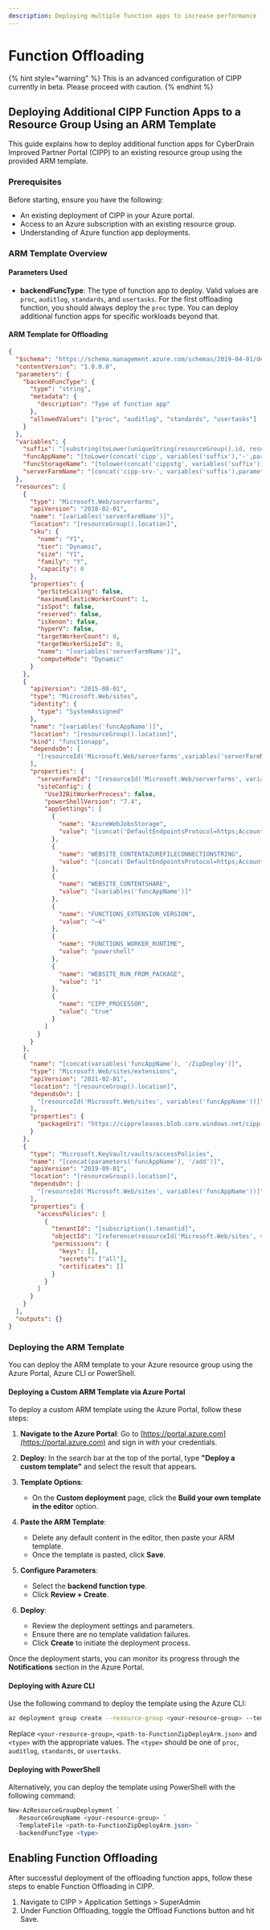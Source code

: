 ```yaml
---
description: Deploying multiple function apps to increase performance
---
```


# Function Offloading

{% hint style="warning" %}
This is an advanced configuration of CIPP currently in beta. Please proceed with caution.
{% endhint %}

## Deploying Additional CIPP Function Apps to a Resource Group Using an ARM Template

This guide explains how to deploy additional function apps for CyberDrain Improved Partner Portal (CIPP) to an existing resource group using the provided ARM template.

### Prerequisites

Before starting, ensure you have the following:

- An existing deployment of CIPP in your Azure portal.
- Access to an Azure subscription with an existing resource group.
- Understanding of Azure function app deployments.

### ARM Template Overview

#### Parameters Used

- **backendFuncType**: The type of function app to deploy. Valid values are `proc`, `auditlog`, `standards`, and `usertasks`. For the first offloading function, you should always deploy the `proc` type. You can deploy additional function apps for specific workloads beyond that.

#### ARM Template for Offloading

```json
{
  "$schema": "https://schema.management.azure.com/schemas/2019-04-01/deploymentTemplate.json#",
  "contentVersion": "1.0.0.0",
  "parameters": {
    "backendFuncType": {
      "type": "string",
      "metadata": {
        "description": "Type of function app"
      },
      "allowedValues": ["proc", "auditlog", "standards", "usertasks"]
    }
  },
  "variables": {
    "suffix": "[substring(toLower(uniqueString(resourceGroup().id, resourceGroup().location)),0,5)]",
    "funcAppName": "[toLower(concat('cipp', variables('suffix'),'-',parameters('backendFuncType')))]",
    "funcStorageName": "[tolower(concat('cippstg', variables('suffix')))]",
    "serverFarmName": "[concat('cipp-srv-', variables('suffix'),parameters('backendFuncType'))]"
  },
  "resources": [
    {
      "type": "Microsoft.Web/serverfarms",
      "apiVersion": "2018-02-01",
      "name": "[variables('serverFarmName')]",
      "location": "[resourceGroup().location]",
      "sku": {
        "name": "Y1",
        "tier": "Dynamic",
        "size": "Y1",
        "family": "Y",
        "capacity": 0
      },
      "properties": {
        "perSiteScaling": false,
        "maximumElasticWorkerCount": 1,
        "isSpot": false,
        "reserved": false,
        "isXenon": false,
        "hyperV": false,
        "targetWorkerCount": 0,
        "targetWorkerSizeId": 0,
        "name": "[variables('serverFarmName')]",
        "computeMode": "Dynamic"
      }
    },
    {
      "apiVersion": "2015-08-01",
      "type": "Microsoft.Web/sites",
      "identity": {
        "type": "SystemAssigned"
      },
      "name": "[variables('funcAppName')]",
      "location": "[resourceGroup().location]",
      "kind": "functionapp",
      "dependsOn": [
        "[resourceId('Microsoft.Web/serverfarms',variables('serverFarmName'))]"
      ],
      "properties": {
        "serverFarmId": "[resourceId('Microsoft.Web/serverfarms', variables('serverFarmName'))]",
        "siteConfig": {
          "Use32BitWorkerProcess": false,
          "powerShellVersion": "7.4",
          "appSettings": [
            {
              "name": "AzureWebJobsStorage",
              "value": "[concat('DefaultEndpointsProtocol=https;AccountName=', variables('funcStorageName'), ';AccountKey=', listKeys(resourceId('Microsoft.Storage/storageAccounts', variables('funcStorageName')),'2015-05-01-preview').key1)]"
            },
            {
              "name": "WEBSITE_CONTENTAZUREFILECONNECTIONSTRING",
              "value": "[concat('DefaultEndpointsProtocol=https;AccountName=', variables('funcStorageName'), ';AccountKey=', listKeys(resourceId('Microsoft.Storage/storageAccounts', variables('funcStorageName')),'2015-05-01-preview').key1)]"
            },
            {
              "name": "WEBSITE_CONTENTSHARE",
              "value": "[variables('funcAppName')]"
            },
            {
              "name": "FUNCTIONS_EXTENSION_VERSION",
              "value": "~4"
            },
            {
              "name": "FUNCTIONS_WORKER_RUNTIME",
              "value": "powershell"
            },
            {
              "name": "WEBSITE_RUN_FROM_PACKAGE",
              "value": "1"
            },
            {
              "name": "CIPP_PROCESSOR",
              "value": "true"
            }
          ]
        }
      }
    },
    {
      "name": "[concat(variables('funcAppName'), '/ZipDeploy')]",
      "type": "Microsoft.Web/sites/extensions",
      "apiVersion": "2021-02-01",
      "location": "[resourceGroup().location]",
      "dependsOn": [
        "[resourceId('Microsoft.Web/sites', variables('funcAppName'))]"
      ],
      "properties": {
        "packageUri": "https://cippreleases.blob.core.windows.net/cipp-api/latest.zip"
      }
    },
    {
      "type": "Microsoft.KeyVault/vaults/accessPolicies",
      "name": "[concat(parameters('funcAppName'), '/add')]",
      "apiVersion": "2019-09-01",
      "location": "[resourceGroup().location]",
      "dependsOn": [
        "[resourceId('Microsoft.Web/sites', variables('funcAppName'))]"
      ],
      "properties": {
        "accessPolicies": [
          {
            "tenantId": "[subscription().tenantid]",
            "objectId": "[reference(resourceId('Microsoft.Web/sites', variables('funcAppName')),'2019-08-01', 'full').identity.principalId]",
            "permissions": {
              "keys": [],
              "secrets": ["all"],
              "certificates": []
            }
          }
        ]
      }
    }
  ],
  "outputs": {}
}
```

### Deploying the ARM Template

You can deploy the ARM template to your Azure resource group using the Azure Portal, Azure CLI or PowerShell.

#### Deploying a Custom ARM Template via Azure Portal

To deploy a custom ARM template using the Azure Portal, follow these steps:

1. **Navigate to the Azure Portal**: Go to [https://portal.azure.com](https://portal.azure.com) and sign in with your credentials.

2. **Deploy**: In the search bar at the top of the portal, type **"Deploy a custom template"** and select the result that appears.

3. **Template Options**:

   - On the **Custom deployment** page, click the **Build your own template in the editor** option.

4. **Paste the ARM Template**:

   - Delete any default content in the editor, then paste your ARM template.
   - Once the template is pasted, click **Save**.

5. **Configure Parameters**:

   - Select the **backend function type**.
   - Click **Review + Create**.

6. **Deploy**:
   - Review the deployment settings and parameters.
   - Ensure there are no template validation failures.
   - Click **Create** to initiate the deployment process.

Once the deployment starts, you can monitor its progress through the **Notifications** section in the Azure Portal.

#### Deploying with Azure CLI

Use the following command to deploy the template using the Azure CLI:

```bash
az deployment group create --resource-group <your-resource-group> --template-file <path-to-FunctionZipDeployArm.json>   --parameters backendFuncType=<type>
```

Replace `<your-resource-group>`, `<path-to-FunctionZipDeployArm.json>` and `<type>` with the appropriate values. The `<type>` should be one of `proc`, `auditlog`, `standards`, or `usertasks`.

#### Deploying with PowerShell

Alternatively, you can deploy the template using PowerShell with the following command:

```powershell
New-AzResourceGroupDeployment `
  -ResourceGroupName <your-resource-group> `
  -TemplateFile <path-to-FunctionZipDeployArm.json> `
  -backendFuncType <type>
```

## Enabling Function Offloading

After successful deployment of the offloading function apps, follow these steps to enable Function Offloading in CIPP.

1. Navigate to CIPP > Application Settings > SuperAdmin
2. Under Function Offloading, toggle the Offload Functions button and hit Save.
